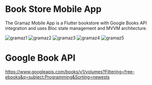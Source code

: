 # Book Store Mobile App

The Gramaz Mobile App is a Flutter bookstore with Google Books API integration and uses Bloc state
management and MVVM architecture.

![gramaz1](assets/images/preview/gramaz1.png)
![gramaz2](assets/images/preview/gramaz2.png)
![gramaz3](assets/images/preview/gramaz3.png)
![gramaz4](assets/images/preview/gramaz4.png)
![gramaz5](assets/images/preview/gramaz5.png)

# Google Book API

https://www.googleapis.com/books/v1/volumes?Filtering=free-ebooks&q=subject:Programming&Sorting=newests